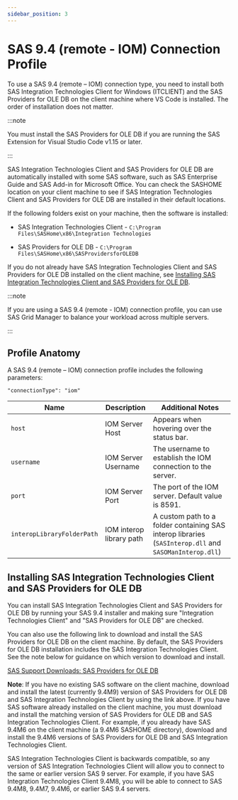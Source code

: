 ```yaml
---
sidebar_position: 3
---
```


# SAS 9.4 (remote - IOM) Connection Profile

To use a SAS 9.4 (remote – IOM) connection type, you need to install both SAS Integration Technologies Client for Windows (ITCLIENT) and the SAS Providers for OLE DB on the client machine where VS Code is installed. The order of installation does not matter.

:::note

You must install the SAS Providers for OLE DB if you are running the SAS Extension for Visual Studio Code v1.15 or later.

:::

SAS Integration Technologies Client and SAS Providers for OLE DB are automatically installed with some SAS software, such as SAS Enterprise Guide and SAS Add-in for Microsoft Office. You can check the SASHOME location on your client machine to see if SAS Integration Technologies Client and SAS Providers for OLE DB are installed in their default locations.

If the following folders exist on your machine, then the software is installed:

- SAS Integration Technologies Client - `C:\Program Files\SASHome\x86\Integration Technologies`

- SAS Providers for OLE DB - `C:\Program Files\SASHome\x86\SASProvidersforOLEDB`

If you do not already have SAS Integration Technologies Client and SAS Providers for OLE DB installed on the client machine, see [Installing SAS Integration Technologies Client and SAS Providers for OLE DB](#installing-sas-integration-technologies-client-and-sas-providers-for-ole-db).

:::note

If you are using a SAS 9.4 (remote - IOM) connection profile, you can use SAS Grid Manager to balance your workload across multiple servers.

:::

## Profile Anatomy

A SAS 9.4 (remote – IOM) connection profile includes the following parameters:

`"connectionType": "iom"`

| Name                       | Description              | Additional Notes                                                                                       |
| -------------------------- | ------------------------ | ------------------------------------------------------------------------------------------------------ |
| `host`                     | IOM Server Host          | Appears when hovering over the status bar.                                                             |
| `username`                 | IOM Server Username      | The username to establish the IOM connection to the server.                                            |
| `port`                     | IOM Server Port          | The port of the IOM server. Default value is 8591.                                                     |
| `interopLibraryFolderPath` | IOM interop library path | A custom path to a folder containing SAS interop libraries (`SASInterop.dll` and `SASOManInterop.dll`) |

## Installing SAS Integration Technologies Client and SAS Providers for OLE DB

You can install SAS Integration Technologies Client and SAS Providers for OLE DB by running your SAS 9.4 installer and making sure "Integration Technologies Client" and "SAS Providers for OLE DB" are checked.

You can also use the following link to download and install the SAS Providers for OLE DB on the client machine. By default, the SAS Providers for OLE DB installation includes the SAS Integration Technologies Client. See the note below for guidance on which version to download and install.

[SAS Support Downloads: SAS Providers for OLE DB](https://support.sas.com/downloads/browse.htm?fil=&cat=64)

**Note**: If you have no existing SAS software on the client machine, download and install the latest (currently 9.4M9) version of SAS Providers for OLE DB and SAS Integration Technologies Client by using the link above. If you have SAS software already installed on the client machine, you must download and install the matching version of SAS Providers for OLE DB and SAS Integration Technologies Client. For example, if you already have SAS 9.4M6 on the client machine (a 9.4M6 SASHOME directory), download and install the 9.4M6 versions of SAS Providers for OLE DB and SAS Integration Technologies Client.

SAS Integration Technologies Client is backwards compatible, so any version of SAS Integration Technologies Client will allow you to connect to the same or earlier version SAS 9 server. For example, if you have SAS Integration Technologies Client 9.4M8, you will be able to connect to SAS 9.4M8, 9.4M7, 9.4M6, or earlier SAS 9.4 servers.

